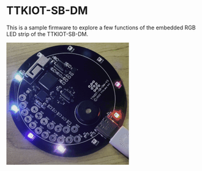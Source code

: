 # TTKIOT-SB-DM

This is a sample firmware to explore a few functions of the embedded RGB LED strip of the TTKIOT-SB-DM.

![TTKIOT-SB-DM](https://github.com/TTKLabs/TTKIOT-SB-DM/blob/main/doc/ttkiot-sb-dm.gif)
